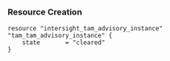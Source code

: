 ### Resource Creation

```hcl
resource "intersight_tam_advisory_instance" "tam_tam_advisory_instance" {
    state       = "cleared"
}
```